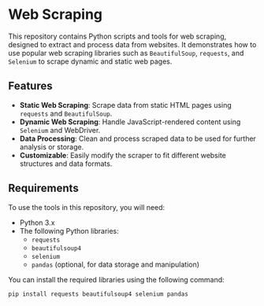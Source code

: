 # Web Scraping

This repository contains Python scripts and tools for web scraping, designed to extract and process data from websites. It demonstrates how to use popular web scraping libraries such as `BeautifulSoup`, `requests`, and `Selenium` to scrape dynamic and static web pages.

## Features

- **Static Web Scraping**: Scrape data from static HTML pages using `requests` and `BeautifulSoup`.
- **Dynamic Web Scraping**: Handle JavaScript-rendered content using `Selenium` and WebDriver.
- **Data Processing**: Clean and process scraped data to be used for further analysis or storage.
- **Customizable**: Easily modify the scraper to fit different website structures and data formats.

## Requirements

To use the tools in this repository, you will need:

- Python 3.x
- The following Python libraries:
  - `requests`
  - `beautifulsoup4`
  - `selenium`
  - `pandas` (optional, for data storage and manipulation)

You can install the required libraries using the following command:

```bash
pip install requests beautifulsoup4 selenium pandas
